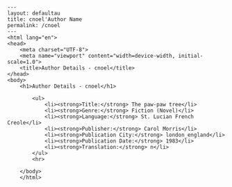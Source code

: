 
    ---
    layout: defaultau
    title: cnoel'Author Name 
    permalink: /cnoel
    ---
    <html lang="en">
    <head>
        <meta charset="UTF-8">
        <meta name="viewport" content="width=device-width, initial-scale=1.0">
        <title>Author Details - cnoel</title>
    </head>
    <body>
        <h1>Author Details - cnoel</h1>
        
            <ul>
                <li><strong>Title:</strong> The paw-paw tree</li>
                <li><strong>Genre:</strong> Fiction (Novel)</li>
                <li><strong>Language:</strong> St. Lucian French Creole</li>
                <li><strong>Publisher:</strong> Carol Morris</li>
                <li><strong>Publication City:</strong> london_england</li>
                <li><strong>Publication Date:</strong> 1983</li>
                <li><strong>Translation:</strong> n</li>
            </ul>
            <hr>
            
        </body>
        </html>
        